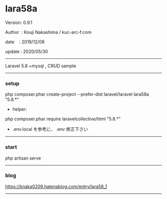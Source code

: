﻿# lara58a

 Version: 0.9.1

 Author  : Kouji Nakashima / kuc-arc-f.com

 date    : 2019/12/08

 update : 2020/05/30

***

Laravel 5.8 +mysql , CRUD sample

***
### setup
php composer.phar create-project --prefer-dist laravel/laravel lara58a "5.8.*"

* helper:

php composer.phar require laravelcollective/html "5.8.*"

* .env.local を参考に、 .env 修正下さい

***
### start

php artisan serve


***
### blog

https://knaka0209.hatenablog.com/entry/lara58_1

***

